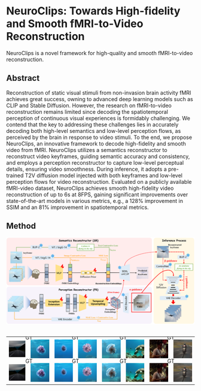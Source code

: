 # NeuroClips: Towards High-fidelity and Smooth fMRI-to-Video Reconstruction
NeuroClips is a novel framework for high-quality and smooth fMRI-to-video reconstruction. 
## Abstract
Reconstruction of static visual stimuli from non-invasion brain activity fMRI achieves great success, owning to advanced deep learning models such as CLIP and Stable Diffusion. However, the research on fMRI-to-video reconstruction remains limited since decoding the spatiotemporal perception of continuous visual experiences is formidably challenging. We contend that the key to addressing these challenges lies in accurately decoding both high-level semantics and low-level perception flows, as perceived by the brain in response to video stimuli.
To the end, we propose NeuroClips, an innovative framework to decode high-fidelity and smooth video from fMRI. NeuroClips utilizes a semantics reconstructor to reconstruct video keyframes, guiding semantic accuracy and consistency, and employs a perception reconstructor to capture low-level perceptual details, ensuring video smoothness. During inference, it adopts a pre-trained T2V diffusion model injected with both keyframes and low-level perception flows for video reconstruction.
Evaluated on a publicly available fMRI-video dataset, NeuroClips achieves smooth high-fidelity video reconstruction of up to 6s at 8FPS, gaining significant improvements over state-of-the-art models in various metrics, e.g., a 128% improvement in SSIM and an 81% improvement in spatiotemporal metrics.

## Method
![model](assets/model.png)

##
<table class="center">
      <tr style="line-height: 0">
      <td colspan="2" style="border: none; text-align: center">GT</td>
      <td colspan="2" style="border: none; text-align: center">GT</td>
      <td colspan="2" style="border: none; text-align: center">GT</td>
      <td colspan="2" style="border: none; text-align: center">GT</td>
      </tr>
      <tr>
      <td style="border: none"><img src="assets/samples/0-a-car-is-driving-down-the-road,-8k-uhd,-dslr,.gif"></td>
      <td style="border: none"><img src="assets/samples/93.gif"></td>
      <td style="border: none"><img src="assets/samples/94.gif"></td>
      <td style="border: none"><img src="assets/samples/95.gif"></td>
      <td style="border: none"><img src="assets/samples/96.gif"></td>
      <td style="border: none"><img src="assets/samples/108.gif"></td>
      <td style="border: none"><img src="assets/samples/204.gif"></td>
      <td style="border: none"><img src="assets/samples/281.gif"></td>
      </tr>
      <tr style="line-height: 0">
      <td colspan="2" style="border: none; text-align: center">GT</td>
      <td colspan="2" style="border: none; text-align: center">GT</td>
      <td colspan="2" style="border: none; text-align: center">GT</td>
      <td colspan="2" style="border: none; text-align: center">GT</td>
      </tr>
      <tr>
      <td style="border: none"><img src="assets/samples/0-a-car-is-driving-down-the-road,-8k-uhd,-dslr,.gif"></td>
      <td style="border: none"><img src="assets/samples/93.gif"></td>
      <td style="border: none"><img src="assets/samples/94.gif"></td>
      <td style="border: none"><img src="assets/samples/95.gif"></td>
      <td style="border: none"><img src="assets/samples/96.gif"></td>
      <td style="border: none"><img src="assets/samples/108.gif"></td>
      <td style="border: none"><img src="assets/samples/204.gif"></td>
      <td style="border: none"><img src="assets/samples/281.gif"></td>
      </tr>
  </table>

